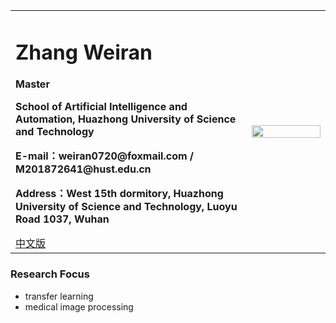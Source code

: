<div>
<table border="0">
  <tr>
    <td>
      <h1>Zhang Weiran</h1>
      <p><b>Master</b></p>
      <p><b>School of Artificial Intelligence and Automation, Huazhong University of Science and Technology</b></p>
      <p><b>E-mail：weiran0720@foxmail.com / M201872641@hust.edu.cn</b></p>
      <p><b>Address：West 15th dormitory, Huazhong University of Science and Technology, Luoyu Road 1037, Wuhan</b></p>
      <a href="/index.html">中文版</a>
    </td>
    <td width="25%">
      <img src="/zhengjianzhao.jpg" width="100%">
    </td>
  </tr>
</table>
</div>


### Research Focus
- transfer learning
- medical image processing
